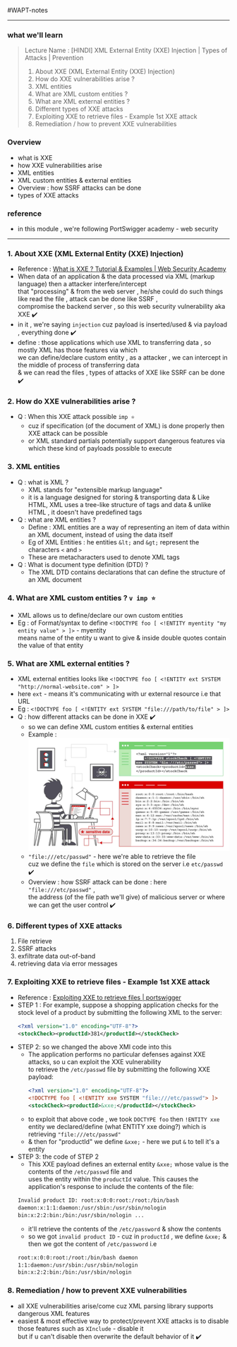 #WAPT-notes  

---
### what we'll learn
> Lecture Name : [HINDI] XML External Entity (XXE) Injection | Types of Attacks | Prevention
> 1) About XXE (XML External Entity (XXE) Injection)
> 2) How do XXE vulnerabilities arise ?
> 3) XML entities
> 4) What are XML custom entities ?
> 5) What are XML external entities ?
> 6) Different types of XXE attacks
> 7) Exploiting XXE to retrieve files - Example 1st XXE attack
> 8) Remediation / how to prevent XXE vulnerabilities

### Overview
- what is XXE
- how XXE vulnerabilities arise
- XML entities
- XML custom entities & external entities
- Overview : how SSRF attacks can be done
- types of XXE attacks

### reference 
- in this module , we're following PortSwigger academy - web security
---

### 1. About XXE (XML External Entity (XXE) Injection)
- Reference : [What is XXE ? Tutorial & Examples | Web Security Academy](https://portswigger.net/web-security/xxe)
- When data of an application & the data processed via XML (markup language) then a attacker interfere/intercept <br>
	that "processing" & from the web server , he/she could do such things like read the file , attack can be done like SSRF , <br>
	compromise the backend server , so this web security vulnerability aka XXE ✔️
- in it , we're saying `injection` cuz payload is inserted/used & via payload , everything done ✔️
- define : those applications which use XML to transferring data , so mostly XML has those features via which <br>
	we can define/declare custom entity , as a attacker , we can intercept in the middle of process of transferring data <br>
	& we can read the files , types of attacks of XXE like SSRF can be done ✔️

### 2. How do XXE vulnerabilities arise ?
- Q : When this XXE attack possible `imp ⭐`
	- cuz if specification (of the document of XML) is done properly then XXE attack can be possible 
	- or XML standard partials potentially support dangerous features via which these kind of payloads possible to execute 

### 3. XML entities
- Q : what is XML ?
    - XML stands for "extensible markup language"
	- it is a language designed for storing & transporting data & Like HTML, XML uses a tree-like structure of tags and data & unlike HTML , it doesn't have predefined tags 
- Q : what are XML entities ?
	- Define : XML entities are a way of representing an item of data within an XML document, instead of using the data itself
	- Eg of XML Entities : he entities `&lt;` and `&gt;` represent the characters `<` and `>`
	- These are metacharacters used to denote XML tags
- Q : What is document type definition (DTD) ?
	- The XML DTD contains declarations that can define the structure of an XML document

### 4. What are XML custom entities ? `v imp ⭐`
- XML allows us to define/declare our own custom entities
- Eg : of Format/syntax to define `<!DOCTYPE foo [ <!ENTITY myentity "my entity value" > ]>` - myentity <br>
  	means name of the entity u want to give & inside double quotes contain the value of that entity

### 5. What are XML external entities ? 
- XML external entities looks like `<!DOCTYPE foo [ <!ENTITY ext SYSTEM "http://normal-website.com" > ]>`
- here `ext` - means it's communicating with ur external resource i.e that URL
- Eg : `<!DOCTYPE foo [ <!ENTITY ext SYSTEM "file:///path/to/file" > ]>`
- Q : how different attacks can be done in XXE ✔️
	- so we can define XML custom entities & external entities 
	- Example : <br><img src="../../notes-pics/03-Module/13_lecture/13_lecture-0-M3.jpg" alt="" width="500"/>
	- `"file:///etc/passwd"` - here we're able to retrieve the file <br>
		cuz we define the `file` which is stored on the server i.e `etc/passwd` ✔️
	- Overview : how SSRF attack can be done : here `"file:///etc/passwd"` , <br>
		the address (of the file path we'll give) of malicious server or where we can get the user control ✔️

### 6. Different types of XXE attacks 
1) File retrieve
2) SSRF attacks
3) exfiltrate data out-of-band
4) retrieving data via error messages

### 7. Exploiting XXE to retrieve files - Example 1st XXE attack
- Reference : [Exploiting XXE to retrieve files | portswigger](https://portswigger.net/web-security/xxe#exploiting-xxe-to-retrieve-files)
- STEP 1 : For example, suppose a shopping application checks for the stock level of a product by submitting the following XML to the server:
    ```xml
    <?xml version="1.0" encoding="UTF-8"?> 
    <stockCheck><productId>381</productId></stockCheck>
    ```
- STEP 2: so we changed the above XMl code into this 
	- The application performs no particular defenses against XXE attacks, so u can exploit the XXE vulnerability <br>
		to retrieve the `/etc/passwd` file by submitting the following XXE payload:
		```xml
		<?xml version="1.0" encoding="UTF-8"?> 
		<!DOCTYPE foo [ <!ENTITY xxe SYSTEM "file:///etc/passwd"> ]> 
		<stockCheck><productId>&xxe;</productId></stockCheck>
		```
	- to exploit that above code , we took `DOCTYPE foo` then `!ENTITY xxe` entity we declared/define (what ENTITY xxe doing?) which is retrieving `"file:///etc/passwd"`
	- & then for "productId" we define `&xxe;` - here we put `&` to tell it's a entity
- STEP 3: the code of STEP 2 
	- This XXE payload defines an external entity `&xxe;` whose value is the contents of the `/etc/passwd` file and <br>
		uses the entity within the `productId` value. This causes the application's response to include the contents of the file:
    ```xml
    Invalid product ID: root:x:0:0:root:/root:/bin/bash 
    daemon:x:1:1:daemon:/usr/sbin:/usr/sbin/nologin 
    bin:x:2:2:bin:/bin:/usr/sbin/nologin ...
    ```
	- it'll retrieve the contents of the `/etc/password` & show the contents
	- so we got `invalid product ID` - cuz in `productId` , we define `&xxe;` & then we got the content of `/etc/password` i.e 
	```xml
	root:x:0:0:root:/root:/bin/bash daemon 
	1:1:daemon:/usr/sbin:/usr/sbin/nologin 
	bin:x:2:2:bin:/bin:/usr/sbin/nologin
	```

### 8. Remediation / how to prevent XXE vulnerabilities
- all XXE vulnerabilities arise/come cuz XML parsing library supports dangerous XML features
- easiest & most effective way to protect/prevent XXE attacks is to disable those features such as `XInclude` - disable it <br>
	but if u can't disable then overwrite the default behavior of it ✔️

